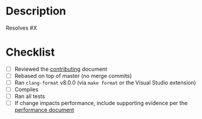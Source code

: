 # Description

Resolves #X

<!---

Describe what this pull request does, which issue it's resolving (usually applicable for code changes).

--->

# Checklist
- [ ] Reviewed the [contributing](https://github.com/hcnet/hcnet-core/blob/master/CONTRIBUTING.md#submitting-changes) document
- [ ] Rebased on top of master (no merge commits)
- [ ] Ran `clang-format` v8.0.0 (via `make format` or the Visual Studio extension)
- [ ] Compiles
- [ ] Ran all tests
- [ ] If change impacts performance, include supporting evidence per the [performance document](https://github.com/hcnet/hcnet-core/blob/master/performance-eval/performance-eval.md)
